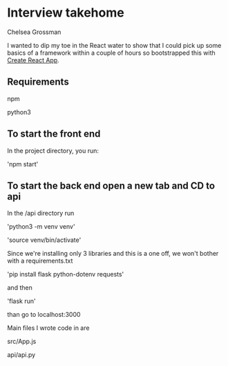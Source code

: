 # Interview takehome

Chelsea Grossman

I wanted to dip my toe in the React water to show that I could pick up some basics of a framework within a couple of hours so  bootstrapped this with [Create React App](https://github.com/facebook/create-react-app).

## Requirements

npm

python3

## To start the front end 

In the project directory, you run:

'npm start'


## To start the back end open a new tab and CD to api

In the /api directory run

'python3 -m venv venv'

'source venv/bin/activate'

Since we're installing only 3 libraries and this is a one off, we won't bother with a requirements.txt

'pip install flask python-dotenv requests'

and then

'flask run'

than go to localhost:3000


Main files I wrote code in are

src/App.js 

api/api.py
